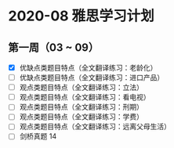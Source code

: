 # 2020-08 雅思学习计划

## 第一周（03 ~ 09） 

  - [x] 优缺点类题目特点（全文翻译练习：老龄化）
  - [ ] 优缺点类题目特点（全文翻译练习：进口产品）
  - [ ] 观点类题目特点（全文翻译练习：立法）
  - [ ] 观点类题目特点（全文翻译练习：看电视）
  - [ ] 观点类题目特点（全文翻译练习：刑期）
  - [ ] 观点类题目特点（全文翻译练习：学费）
  - [ ] 观点类题目特点（全文翻译练习：远离父母生活）
  - [ ] 剑桥真题 14